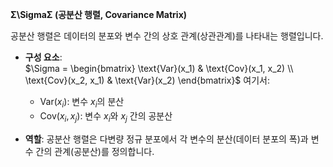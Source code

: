 **Σ\SigmaΣ (공분산 행렬, Covariance Matrix)**

공분산 행렬은 데이터의 분포와 변수 간의 상호 관계(상관관계)를 나타내는 행렬입니다.

- **구성 요소**:  
    $\Sigma = \begin{bmatrix} \text{Var}(x_1) & \text{Cov}(x_1, x_2) \\ \text{Cov}(x_2, x_1) & \text{Var}(x_2) \end{bmatrix}$
    여기서:
    
    - $\text{Var}(x_i$): 변수 $x_i$​의 분산
    - $\text{Cov}(x_i, x_j)$: 변수 $x_i$​와 $x_j$​ 간의 공분산
- **역할**: 공분산 행렬은 다변량 정규 분포에서 각 변수의 분산(데이터 분포의 폭)과 변수 간의 관계(공분산)를 정의합니다.